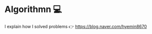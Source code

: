 # Algorithmn :computer:
I explain how I solved problems :point_right: <https://blog.naver.com/hyemin8670>
